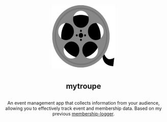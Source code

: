 <p align="center">
<img alt="App logo (film)" width="200" height="200" src="./assets/logo-stroke.svg" />
</p>

<h1 align="center">
<sup>mytroupe</sup>
</h1>

<p align="center">
An event management app that collects information from your audience, allowing you to effectively track event and membership data. Based on my previous <a href="https://github.com/cloudydaiyz/membership-logger">membership-logger</a>.
</p>